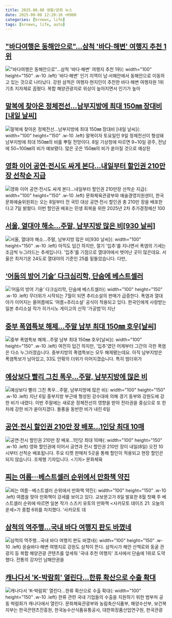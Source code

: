 ```yaml
---
title: 2025.08.08 생활/문화 뉴스
date: 2025-08-08 12:20:16 +0900
categories: [krnews, life]
tags: [krnews, life, auto]
---
```

## ["바다여행은 동해안으로"…삼척 '바다·해변' 여행지 추천 1위](https://n.news.naver.com/mnews/article/015/0005168377)

!["바다여행은 동해안으로"…삼척 '바다·해변' 여행지 추천 1위](https://mimgnews.pstatic.net/image/origin/015/2025/08/08/5168377.jpg?type=nf220_150){: width="100" height="150" .w-10 .left}
'바다·해변' 인기 지역이 남·서해안에서 동해안으로 이동하고 있는 것으로 나타났다. 강원 삼척은 여행자·현지인이 추천한 바다·해변 여행자원 1위 기초 지자체로 꼽혔다. 복합 해양관광지로 위상이 높아지면서 인기가 높아

## [말복에 찾아온 정체전선…남부지방에 최대 150㎜ 장대비 [내일 날씨]](https://n.news.naver.com/mnews/article/015/0005168342)

![말복에 찾아온 정체전선…남부지방에 최대 150㎜ 장대비 [내일 날씨]](https://mimgnews.pstatic.net/image/origin/015/2025/08/08/5168342.jpg?type=nf220_150){: width="100" height="150" .w-10 .left}
말복이자 토요일인 9일 정체전선이 형성돼 남부지방에 최대 150㎜의 비를 뿌릴 전망이다. 8일 기상청에 따르면 9~10일 광주, 전남에 50~100㎜의 비가 예보됐다. 많은 곳은 150㎜의 비가 쏟아질 것으로 예상된

## [영화 이어 공연·전시도 싸게 본다…내일부터 할인권 210만장 선착순 지급](https://n.news.naver.com/mnews/article/009/0005537625)

![영화 이어 공연·전시도 싸게 본다…내일부터 할인권 210만장 선착순 지급](https://mimgnews.pstatic.net/image/origin/009/2025/08/07/5537625.jpg?type=nf220_150){: width="100" height="150" .w-10 .left}
문화체육관광부와 예술경영지원센터, 한국문화예술위원회는 오는 8일부터 전 국민 대상 공연·전시 할인권 총 210만 장을 배포한다고 7일 밝혔다. 이번 할인권 배포는 민생 회복을 위한 2025년 2차 추가경정예산 100

## [서울, 열대야 해소…주말, 남부지방 많은 비[930 날씨]](https://n.news.naver.com/mnews/article/056/0012005304)

![서울, 열대야 해소…주말, 남부지방 많은 비[930 날씨]](https://mimgnews.pstatic.net/image/origin/056/2025/08/08/12005304.jpg?type=nf220_150){: width="100" height="150" .w-10 .left}
아직도 덥긴 하지만, 절기 '입추'를 지나면서 폭염의 기세는 조금씩 누그러드는 추세입니다. '입추'를 기점으로 열대야에서 벗어난 곳이 많은데요. 서울은 최저기온 24도로 열대야의 기준인 25를 밑돌았습니다. 다만,

## [‘어둠의 방어 기술’ 다크심리학, 단숨에 베스트셀러](https://n.news.naver.com/mnews/article/081/0003564456)

![‘어둠의 방어 기술’ 다크심리학, 단숨에 베스트셀러](https://mimgnews.pstatic.net/image/origin/081/2025/08/08/3564456.jpg?type=nf220_150){: width="100" height="150" .w-10 .left}
무더위가 시작되는 7월이 되면 추리소설의 판매가 급증한다. 폭염과 열대야가 이어지는 올여름에도 ‘여름=추리소설’ 공식이 적용되고 있다. 한국인에게 사랑받는 일본 추리소설 작가 히가시노 게이고의 신작 ‘가공범’이 지난

## [중부 폭염특보 해제…주말 남부 최대 150㎜ 호우[날씨]](https://n.news.naver.com/mnews/article/422/0000768560)

![중부 폭염특보 해제…주말 남부 최대 150㎜ 호우[날씨]](https://mimgnews.pstatic.net/image/origin/422/2025/08/08/768560.jpg?type=nf220_150){: width="100" height="150" .w-10 .left}
여전히 덥긴 하지만, '입추'였던 어제부터 그간의 극한 폭염은 다소 누그러졌습니다. 중부지방의 폭염특보는 모두 해제됐는데요. 아직 남부지방은 폭염특보가 남아있고, 33도 안팎의 더위가 이어지겠습니다. 특히 밤더위가

## [예상보다 빨리 그친 폭우…주말, 남부지방에 많은 비](https://n.news.naver.com/mnews/article/018/0006083832)

![예상보다 빨리 그친 폭우…주말, 남부지방에 많은 비](https://mimgnews.pstatic.net/image/origin/018/2025/08/07/6083832.jpg?type=nf220_150){: width="100" height="150" .w-10 .left}
지난 6일 중부지방 부근에 형성된 강수대에 의해 경기 동부와 강원도에 강한 비가 내렸다. 이번 주말에는 새로운 정체전선의 영향을 받아 전라권을 중심으로 또 한차례 강한 비가 쏟아지겠다. 돌풍을 동반한 비가 내린 6일

## [공연·전시 할인권 210만 장 배포…1인당 최대 10매](https://n.news.naver.com/mnews/article/055/0001281946)

![공연·전시 할인권 210만 장 배포…1인당 최대 10매](https://mimgnews.pstatic.net/image/origin/055/2025/08/07/1281946.jpg?type=nf220_150){: width="100" height="150" .w-10 .left}
영화 할인권에 이어서 공연과 전시 할인권 210만 장이 내일(8일) 오전 10시부터 선착순 배포됩니다. 주요 티켓 판매처 5곳을 통해 할인이 적용되고 현장 할인은 되지 않습니다. 조제행 기자입니다. <기자> 문화체육

## [찌는 여름···베스트셀러 순위에서 만화책 약진](https://n.news.naver.com/mnews/article/032/0003388301)

![찌는 여름···베스트셀러 순위에서 만화책 약진](https://mimgnews.pstatic.net/image/origin/032/2025/08/08/3388301.jpg?type=nf220_150){: width="100" height="150" .w-10 .left}
여름을 맞아 만화책이 강세를 보이고 있다. 교보문고가 8일 발표한 8월 첫째 주 베스트셀러 순위에 따르면 일본 작가 스즈키 유토의 만화책 <사카모토 데이즈 21: 오늘의 운세>가 종합 6위를 차지했다. ‘사카모토 데

## [삼척의 역주행…국내 바다 여행지 판도 바꼈네](https://n.news.naver.com/mnews/article/421/0008418024)

![삼척의 역주행…국내 바다 여행지 판도 바꼈네](https://mimgnews.pstatic.net/image/origin/421/2025/08/08/8418024.jpg?type=nf220_150){: width="100" height="150" .w-10 .left}
윤슬바다·해변 여행지로 강원도 삼척이 뜬다. 삼척시가 해안 산책로와 동굴 관광지 등 복합 해양관광 콘텐츠를 앞세워 '국내 추천 여행지' 조사에서 단숨에 1위로 도약했다. 전통의 강자인 남해안권을

## [캐나다서 'K-박람회' 열린다…한류 확산으로 수출 확대](https://n.news.naver.com/mnews/article/030/0003339222)

![캐나다서 'K-박람회' 열린다…한류 확산으로 수출 확대](https://mimgnews.pstatic.net/image/origin/030/2025/08/08/3339222.jpg?type=nf220_150){: width="100" height="150" .w-10 .left}
한류 관련 국내 기업들의 수출을 지원하기 위한 범부처 공동 박람회가 캐나다에서 열린다. 문화체육관광부와 농림축산식품부, 해양수산부, 보건복지부는 한국콘텐츠진흥원, 한국농수산식품유통공사, 대한화장품산업연구원, 한국관광

